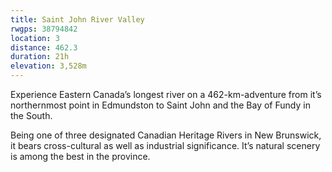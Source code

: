 ```yaml
---
title: Saint John River Valley
rwgps: 38794842
location: 3
distance: 462.3
duration: 21h
elevation: 3,528m
---
```


Experience Eastern Canada’s longest river on a 462-km-adventure from it’s northernmost point in Edmundston to Saint John and the Bay of Fundy in the South.
<!--More-->

Being one of three designated Canadian Heritage Rivers in New Brunswick, it bears cross-cultural as well as industrial significance. It’s natural scenery is among the best in the province.